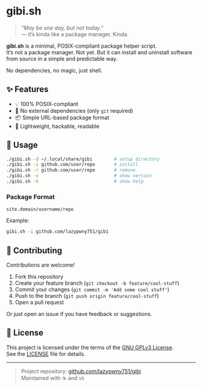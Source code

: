 # gibi.sh

> _"May be one day, but not today."_  
> — it’s kinda like a package manager. Kinda.

**gibi.sh** is a minimal, POSIX-compliant package helper script.  
It’s not a package manager. Not yet. But it can install and uninstall software from source in a simple and predictable way.

No dependencies, no magic, just shell.

## ✨ Features

- 💡 100% POSIX-compliant
- 🧱 No external dependencies (only `git` required)
- 📦 Simple URL-based package format
- 🧼 Lightweight, hackable, readable

## 🚀 Usage

```sh
./gibi.sh -d ~/.local/share/gibi        # setup directory
./gibi.sh -i github.com/user/repo       # install
./gibi.sh -r github.com/user/repo       # remove
./gibi.sh -v                            # show version
./gibi.sh -h                            # show help
```

### Package Format

```
site.domain/username/repo
```

Example:

```sh
gibi.sh -i github.com/lazypwny751/gibi
```

## 🤝 Contributing

Contributions are welcome!

1. Fork this repository
2. Create your feature branch (`git checkout -b feature/cool-stuff`)
3. Commit your changes (`git commit -m 'Add some cool stuff'`)
4. Push to the branch (`git push origin feature/cool-stuff`)
5. Open a pull request

Or just open an issue if you have feedback or suggestions.

## 📜 License

This project is licensed under the terms of the [GNU GPLv3 License](https://www.gnu.org/licenses/gpl-3.0.html).  
See the [LICENSE](https://github.com/lazypwny751/gibi/blob/main/LICENSE) file for details.

---

> Project repository: [github.com/lazypwny751/gibi](https://github.com/lazypwny751/gibi)  
> Maintained with ☕ and `sh`
